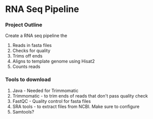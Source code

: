 # RNA Seq Pipeline 

### Project Outline

Create a RNA seq pipeline the 
1. Reads in fasta files 
2. Checks for quality 
3. Trims off ends
4. Aligns to template genome using Hisat2
5. Counts reads 


### Tools to download
1. Java - Needed for Trimmomatic
2. Trimmomatic - to trim ends of reads that don't pass quality check 
3. FastQC - Quality control for fasta files
4. SRA tools - to extract files from NCBI. Make sure to configure
5. Samtools?